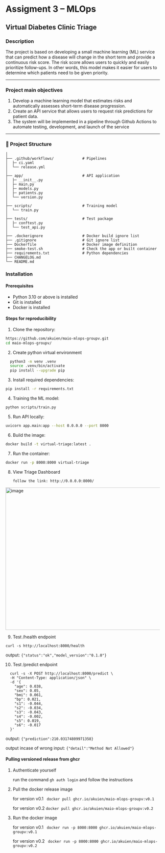 # Assigment 3 – MLOps

## Virtual Diabetes Clinic Triage

### Description
The project is based on developing a small machine learning (ML) service that can predict how a disease will change in the short term and provide a continuous risk score. The risk score allows users to quickly and easily prioritize follow-ups. In other words, this model makes it easier for users to determine which patients need to be given priority.

---

### Project main objectives
1. Develop a machine learning model that estimates risks and automatically assesses short-term disease progression.
2. Create an API service that allows users to request risk predictions for patient data.
3. The system will be implemented in a pipeline through Github Actions to automate testing, development, and launch of the service

---

### 📁 Project Structure 
```
│
├── .github/workflows/             # Pipelines
│  ├─ ci.yaml
│  └── release.yml
│
├── app/                           # API application
│  ├─ __init__.py
│  ├─ main.py
│  ├─ models.py
│  ├─ patients.py
│  └── version.py
│
├── scripts/                       # Training model
│  └── train.py
│
├── tests/                         # Test package
│  ├─ conftest.py
│  └── test_api.py
│
├── .dockerignore                  # Docker build ignore list
├── .gitignore                     # Git ignore list
├── Dockerfile                     # Docker image definition
├── smoke-test.sh                  # Check the app or built container
├── requirements.txt               # Python dependencies
├── CHANGELOG.md
└── README.md
```

### Installation
#### Prerequisites
-	Python 3.10 or above is installed
-	Git is installed
-	Docker is installed

#### Steps for reproducibility 
1. Clone the repository:
  ```bash
  https://github.com/akuien/maio-mlops-groupv.git
  cd maio-mlops-groupv/
  ```

2. Create python virtual environment
``` bash
  python3 -m venv .venv
  source .venv/bin/activate
  pip install --upgrade pip
```

3. Install required dependencies:
  ```bash
  pip install -r requirements.txt
  ```

4. Training the ML model:
  ```bash
  python scripts/train.py 
  ```

5. Run API locally:
  ```bash
  uvicorn app.main:app --host 0.0.0.0 --port 8000
  ```

6. Build the image:
  ```bash
  docker build -t virtual-triage:latest . 
  ```

7. Run the container:
  ```bash
  docker run -p 8000:8000 virtual-triage  
  ```

8. View Triage Dashboard
   ```
   follow the link: http://0.0.0.0:8000/
   ```
 <img width="1005" height="464" alt="image" src="https://github.com/user-attachments/assets/d4c7b426-0cc0-409b-9b74-79a0bd90e61a" />
  

9. Test /health endpoint
  ```
curl -s http://localhost:8000/health
```
output: ``` {"status":"ok","model_version":"0.1.0"} ```
   
10. Test /predict endpoint 
```
  curl -s -X POST http://localhost:8000/predict \
  -H "Content-Type: application/json" \
  -d '{
    "age": 0.038,
    "sex": 0.05,
    "bmi": 0.061,
    "bp": 0.021,
    "s1": -0.044,
    "s2": -0.034,
    "s3": -0.043,
    "s4": -0.002,
    "s5": 0.019,
    "s6": -0.017
  }'

   ```
output: ``` {"prediction":210.03174809971358} ```

output incase of wrong input: ``` {"detail":"Method Not Allowed"} ```


#### Pulling versioned release from ghcr
1. Authenticate yourself

   run the command ``` gh auth login ``` and follow the instructions

3. Pull the docker release image
   
   for version v0.1 ``` docker pull ghcr.io/akuien/maio-mlops-groupv:v0.1```

   
   for version v0.2 ``` docker pull ghcr.io/akuien/maio-mlops-groupv:v0.2 ```
   

5. Run the docker image


   for version v0.1 ``` docker run -p 8000:8000 ghcr.io/akuien/maio-mlops-groupv:v0.1```

   
   for version v0.2 ``` docker run -p 8000:8000 ghcr.io/akuien/maio-mlops-groupv:v0.2```


